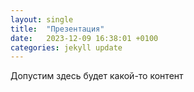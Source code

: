 ```yaml
---
layout: single
title:  "Презентация"
date:   2023-12-09 16:38:01 +0100
categories: jekyll update
---
```

Допустим здесь будет какой-то контент
